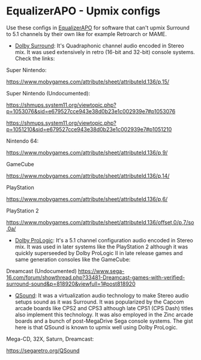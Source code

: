 # EqualizerAPO - Upmix configs

Use these configs in [EqualizerAPO](https://sourceforge.net/projects/equalizerapo/) for software that can't upmix Surround to 5.1 channels by their own like for example Retroarch or MAME.

- [Dolby Surround](https://en.wikipedia.org/wiki/Dolby_Pro_Logic#Dolby_Surround): It's Quadraphonic channel audio encoded in Stereo mix. It was used extensively in retro (16-bit and 32-bit) console systems. Check the links:

Super Nintendo:

https://www.mobygames.com/attribute/sheet/attributeId,136/p,15/

Super Nintendo (Undocumented):

https://shmups.system11.org/viewtopic.php?p=1053076&sid=e679527cce943e38d0b23e1c002939e7#p1053076

https://shmups.system11.org/viewtopic.php?p=1051210&sid=e679527cce943e38d0b23e1c002939e7#p1051210

Nintendo 64:

https://www.mobygames.com/attribute/sheet/attributeId,136/p,9/

GameCube

https://www.mobygames.com/attribute/sheet/attributeId,136/p,14/

PlayStation

https://www.mobygames.com/attribute/sheet/attributeId,136/p,6/

PlayStation 2

https://www.mobygames.com/attribute/sheet/attributeId,136/offset,0/p,7/so,0a/

- [Dolby ProLogic](https://en.wikipedia.org/wiki/Dolby_Pro_Logic#Dolby_Pro_Logic): It's a 5.1 channel configuration audio encoded in Stereo mix. It was used in later systems like the PlayStation 2 although it was quickly superseeded by Dolby ProLogic II in late release games and same generation consoles like the GameCube:

Dreamcast (Undocumented)
https://www.sega-16.com/forum/showthread.php?33481-Dreamcast-games-with-verified-surround-sound&p=818920&viewfull=1#post818920

- [QSound](https://en.wikipedia.org/wiki/QSound): It was a virtualization audio technology to make Stereo audio setups sound as it was Surround. It was popularized by the Capcom arcade boards like CPS2 and CPS3 although late CPS1 (CPS Dash) titles also implement this technology. It was also employed in the Zinc arcade boards and a bunch of post-MegaDrive Sega console systems. The gist here is that QSound is known to upmix well using Dolby ProLogic.

Mega-CD, 32X, Saturn, Dreamcast:

https://segaretro.org/QSound
